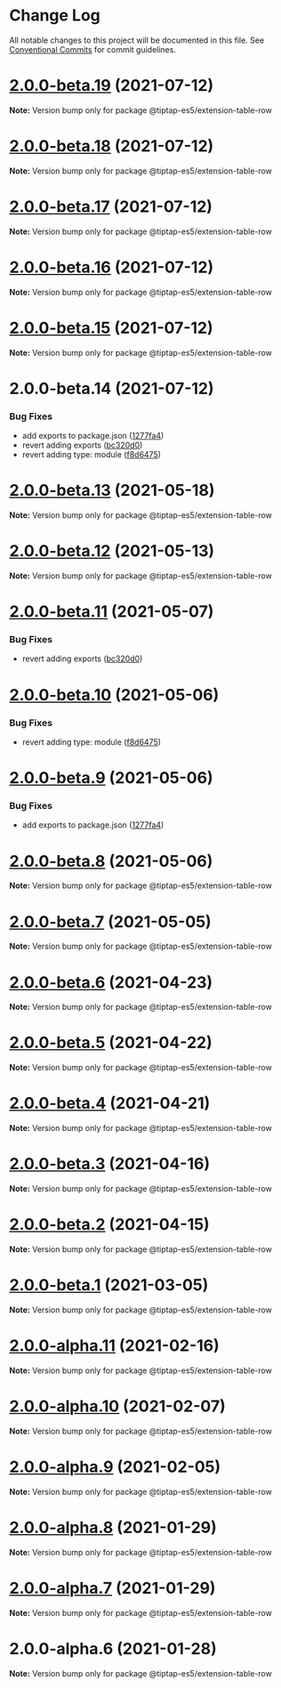 # Change Log

All notable changes to this project will be documented in this file.
See [Conventional Commits](https://conventionalcommits.org) for commit guidelines.

# [2.0.0-beta.19](https://github.com/justame/tiptap/compare/@tiptap-es5/extension-table-row@2.0.0-beta.18...@tiptap-es5/extension-table-row@2.0.0-beta.19) (2021-07-12)

**Note:** Version bump only for package @tiptap-es5/extension-table-row





# [2.0.0-beta.18](https://github.com/justame/tiptap/compare/@tiptap-es5/extension-table-row@2.0.0-beta.17...@tiptap-es5/extension-table-row@2.0.0-beta.18) (2021-07-12)

**Note:** Version bump only for package @tiptap-es5/extension-table-row





# [2.0.0-beta.17](https://github.com/justame/tiptap/compare/@tiptap-es5/extension-table-row@2.0.0-beta.16...@tiptap-es5/extension-table-row@2.0.0-beta.17) (2021-07-12)

**Note:** Version bump only for package @tiptap-es5/extension-table-row





# [2.0.0-beta.16](https://github.com/justame/tiptap/compare/@tiptap-es5/extension-table-row@2.0.0-beta.15...@tiptap-es5/extension-table-row@2.0.0-beta.16) (2021-07-12)

**Note:** Version bump only for package @tiptap-es5/extension-table-row





# [2.0.0-beta.15](https://github.com/justame/tiptap/compare/@tiptap-es5/extension-table-row@2.0.0-beta.14...@tiptap-es5/extension-table-row@2.0.0-beta.15) (2021-07-12)

**Note:** Version bump only for package @tiptap-es5/extension-table-row





# 2.0.0-beta.14 (2021-07-12)


### Bug Fixes

* add exports to package.json ([1277fa4](https://github.com/justame/tiptap/commit/1277fa47151e9c039508cdb219bdd0ffe647f4ee))
* revert adding exports ([bc320d0](https://github.com/justame/tiptap/commit/bc320d0b4b80b0e37a7e47a56e0f6daec6e65d98))
* revert adding type: module ([f8d6475](https://github.com/justame/tiptap/commit/f8d6475e2151faea6f96baecdd6bd75880d50d2c))





# [2.0.0-beta.13](https://github.com/ueberdosis/tiptap/compare/@tiptap-es5/extension-table-row@2.0.0-beta.12...@tiptap-es5/extension-table-row@2.0.0-beta.13) (2021-05-18)

**Note:** Version bump only for package @tiptap-es5/extension-table-row

# [2.0.0-beta.12](https://github.com/ueberdosis/tiptap/compare/@tiptap-es5/extension-table-row@2.0.0-beta.11...@tiptap-es5/extension-table-row@2.0.0-beta.12) (2021-05-13)

**Note:** Version bump only for package @tiptap-es5/extension-table-row

# [2.0.0-beta.11](https://github.com/ueberdosis/tiptap/compare/@tiptap-es5/extension-table-row@2.0.0-beta.10...@tiptap-es5/extension-table-row@2.0.0-beta.11) (2021-05-07)

### Bug Fixes

- revert adding exports ([bc320d0](https://github.com/ueberdosis/tiptap/commit/bc320d0b4b80b0e37a7e47a56e0f6daec6e65d98))

# [2.0.0-beta.10](https://github.com/ueberdosis/tiptap/compare/@tiptap-es5/extension-table-row@2.0.0-beta.9...@tiptap-es5/extension-table-row@2.0.0-beta.10) (2021-05-06)

### Bug Fixes

- revert adding type: module ([f8d6475](https://github.com/ueberdosis/tiptap/commit/f8d6475e2151faea6f96baecdd6bd75880d50d2c))

# [2.0.0-beta.9](https://github.com/ueberdosis/tiptap/compare/@tiptap-es5/extension-table-row@2.0.0-beta.8...@tiptap-es5/extension-table-row@2.0.0-beta.9) (2021-05-06)

### Bug Fixes

- add exports to package.json ([1277fa4](https://github.com/ueberdosis/tiptap/commit/1277fa47151e9c039508cdb219bdd0ffe647f4ee))

# [2.0.0-beta.8](https://github.com/ueberdosis/tiptap/compare/@tiptap-es5/extension-table-row@2.0.0-beta.7...@tiptap-es5/extension-table-row@2.0.0-beta.8) (2021-05-06)

**Note:** Version bump only for package @tiptap-es5/extension-table-row

# [2.0.0-beta.7](https://github.com/ueberdosis/tiptap/compare/@tiptap-es5/extension-table-row@2.0.0-beta.6...@tiptap-es5/extension-table-row@2.0.0-beta.7) (2021-05-05)

**Note:** Version bump only for package @tiptap-es5/extension-table-row

# [2.0.0-beta.6](https://github.com/ueberdosis/tiptap/compare/@tiptap-es5/extension-table-row@2.0.0-beta.5...@tiptap-es5/extension-table-row@2.0.0-beta.6) (2021-04-23)

**Note:** Version bump only for package @tiptap-es5/extension-table-row

# [2.0.0-beta.5](https://github.com/ueberdosis/tiptap/compare/@tiptap-es5/extension-table-row@2.0.0-beta.4...@tiptap-es5/extension-table-row@2.0.0-beta.5) (2021-04-22)

**Note:** Version bump only for package @tiptap-es5/extension-table-row

# [2.0.0-beta.4](https://github.com/ueberdosis/tiptap/compare/@tiptap-es5/extension-table-row@2.0.0-beta.3...@tiptap-es5/extension-table-row@2.0.0-beta.4) (2021-04-21)

**Note:** Version bump only for package @tiptap-es5/extension-table-row

# [2.0.0-beta.3](https://github.com/ueberdosis/tiptap/compare/@tiptap-es5/extension-table-row@2.0.0-beta.2...@tiptap-es5/extension-table-row@2.0.0-beta.3) (2021-04-16)

**Note:** Version bump only for package @tiptap-es5/extension-table-row

# [2.0.0-beta.2](https://github.com/ueberdosis/tiptap/compare/@tiptap-es5/extension-table-row@2.0.0-beta.1...@tiptap-es5/extension-table-row@2.0.0-beta.2) (2021-04-15)

**Note:** Version bump only for package @tiptap-es5/extension-table-row

# [2.0.0-beta.1](https://github.com/ueberdosis/tiptap/compare/@tiptap-es5/extension-table-row@2.0.0-alpha.11...@tiptap-es5/extension-table-row@2.0.0-beta.1) (2021-03-05)

**Note:** Version bump only for package @tiptap-es5/extension-table-row

# [2.0.0-alpha.11](https://github.com/ueberdosis/tiptap/compare/@tiptap-es5/extension-table-row@2.0.0-alpha.10...@tiptap-es5/extension-table-row@2.0.0-alpha.11) (2021-02-16)

**Note:** Version bump only for package @tiptap-es5/extension-table-row

# [2.0.0-alpha.10](https://github.com/ueberdosis/tiptap/compare/@tiptap-es5/extension-table-row@2.0.0-alpha.9...@tiptap-es5/extension-table-row@2.0.0-alpha.10) (2021-02-07)

**Note:** Version bump only for package @tiptap-es5/extension-table-row

# [2.0.0-alpha.9](https://github.com/ueberdosis/tiptap/compare/@tiptap-es5/extension-table-row@2.0.0-alpha.8...@tiptap-es5/extension-table-row@2.0.0-alpha.9) (2021-02-05)

**Note:** Version bump only for package @tiptap-es5/extension-table-row

# [2.0.0-alpha.8](https://github.com/ueberdosis/tiptap/compare/@tiptap-es5/extension-table-row@2.0.0-alpha.7...@tiptap-es5/extension-table-row@2.0.0-alpha.8) (2021-01-29)

**Note:** Version bump only for package @tiptap-es5/extension-table-row

# [2.0.0-alpha.7](https://github.com/ueberdosis/tiptap/compare/@tiptap-es5/extension-table-row@2.0.0-alpha.6...@tiptap-es5/extension-table-row@2.0.0-alpha.7) (2021-01-29)

**Note:** Version bump only for package @tiptap-es5/extension-table-row

# 2.0.0-alpha.6 (2021-01-28)

**Note:** Version bump only for package @tiptap-es5/extension-table-row
